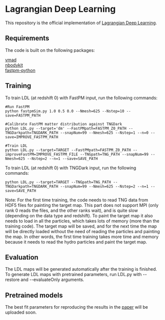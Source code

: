 # Lagrangian Deep Learning

This repository is the official implementation of [Lagrangian Deep Learning](https://arxiv.org/abs/2010.02926). 

## Requirements

The code is built on the following packages:

[vmad](https://github.com/rainwoodman/vmad)  
[nbodykit](https://github.com/bccp/nbodykit)  
[fastpm-python](https://github.com/rainwoodman/fastpm-python)  

## Training

To train LDL (at redshift 0) with FastPM input, run the following commands:

```trainFastPM
#Run FastPM
python fastpmSim.py 1.0 0.5 0.0 --Nmesh=625 --Nstep=10 --save=FASTPM_PATH

#Calibrate FastPM matter distribution against TNGDark
python LDL.py --target='dm' --FastPMpath=FASTPM_Z0_PATH --TNGDarkpath=TNGDARK_PATH --snapNum=99 --Nmesh=625 --Nstep=1 --n=0 --save=IMPROVE_FASTPM_PATH 

#Train LDL
python LDL.py --target=TARGET --FastPMpath=FASTPM_Z0_PATH --improveFastPM=IMPROVE_FASTPM_FILE --TNGpath=TNG_PATH --snapNum=99 --Nmesh=625 --Nstep=2 --n=1 --save=SAVE_PATH   
```

To train LDL (at redshift 0) with TNGDark input, run the following commands:

```trainTNG
python LDL.py --target=TARGET --TNGpath=TNG_PATH --TNGDarkpath=TNGDARK_PATH --snapNum=99 --Nmesh=625 --Nstep=2 --n=1 --save=SAVE_PATH
```

Note: For the first time training, the code needs to read TNG data from HDF5 files for painting the target map. This part does not support MPI (only rank 0 reads the files, and the other ranks wait), and is quite slow (depending on the data type and redshift). To paint the target map it also needs to load in all the particles, which takes lots of memory (more than the training code). The target map will be saved, and for the next time the map will be directly loaded without the need of reading the particles and painting the map. In other words, the first time training takes more time and memory because it needs to read the hydro particles and paint the target map.

## Evaluation

The LDL maps will be generated automatically after the training is finished. To generate LDL maps with pretrained parameters, run LDL.py with --restore and --evaluateOnly arguments.

## Pretrained models

The best fit parameters for reproducing the results in the [paper](https://arxiv.org/abs/2010.02926) will be uploaded soon. 
